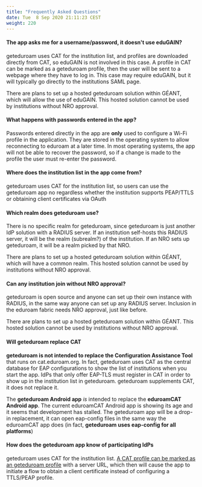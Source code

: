 ```yaml
---
title: "Frequently Asked Questions"
date: Tue  8 Sep 2020 21:11:23 CEST
weight: 220
---
```


#### The app asks me for a username/password, it doesn't use eduGAIN?

geteduroam uses CAT for the institution list, and profiles are downloaded directly from CAT, so eduGAIN is not involved in this case.  A profile in CAT can be marked as a geteduroam profile, then the user will be sent to a webpage where they have to log in.  This case may require eduGAIN, but it will typically go directly to the institutions SAML page.

There are plans to set up a hosted geteduroam solution within GÉANT, which will allow the use of eduGAIN.  This hosted solution cannot be used by institutions without NRO approval.


#### What happens with passwords entered in the app?

Passwords entered directly in the app are **only** used to configure a Wi-Fi profile in the application.  They are stored in the operating system to allow reconnecting to eduroam at a later time.  In most operating systems, the app will not be able to recover the password, so if a change is made to the profile the user must re-enter the password.


#### Where does the institution list in the app come from?

geteduroam uses CAT for the institution list, so users can use the geteduroam app no regardless whether the institution supports PEAP/TTLS or obtaining client certificates via OAuth


#### Which realm does geteduroam use?

There is no specific realm for geteduroam, since geteduroam is just another IdP solution with a RADIUS server.  If an institution self-hosts this RADIUS server, it will be the realm (subrealm?) of the institution.  If an NRO sets up geteduroam, it will be a realm picked by that NRO.

There are plans to set up a hosted geteduroam solution within GÉANT, which will have a common realm.  This hosted solution cannot be used by institutions without NRO approval.


#### Can any institution join without NRO approval?

geteduroam is open source and anyone can set up their own instance with RADIUS, in the same way anyone can set up any RADIUS server.  Inclusion in the eduroam fabric needs NRO approval, just like before.

There are plans to set up a hosted geteduroam solution within GÉANT.  This hosted solution cannot be used by institutions without NRO approval.


#### Will geteduroam replace CAT

**geteduroam is not intended to replace the Configuration Assistance Tool** that runs on cat.eduroam.org.  In fact, geteduroam uses CAT as the central database for EAP configurations to show the list of institutions when you start the app.  IdPs that only offer EAP-TLS must register in CAT in order to show up in the institution list in geteduroam.  geteduroam supplements CAT, it does not replace it.

The **geteduroam Android app** *is* intended to replace the **eduroamCAT Android app**.  The current eduroamCAT Android app is showing its age and it seems that development has stalled.  The geteduroam app will be a drop-in replacement, it can open eap-config files in the same way the eduroamCAT app does (in fact, **geteduroam uses eap-config for all platforms**)


#### How does the geteduroam app know of participating IdPs

geteduroam uses CAT for the institution list.  [A CAT profile can be marked as an geteduroam profile](/idp/cat) with a server URL, which then will cause the app to initiate a flow to obtain a client certificate instead of configuring a TTLS/PEAP profile.
